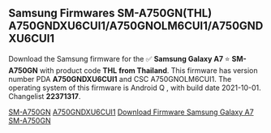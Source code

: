 <h2>Samsung Firmwares SM-A750GN(THL) A750GNDXU6CUI1/A750GNOLM6CUI1/A750GNDXU6CUI1</h2>
Download the Samsung firmware for the ✅ <strong>Samsung Galaxy A7 </strong> ⭐ <strong>SM-A750GN</strong> with product code <strong>THL</strong> <strong> from Thailand</strong>. This firmware has version number PDA <strong>A750GNDXU6CUI1</strong> and CSC A750GNOLM6CUI1. The operating system of this firmware is Android Q , with build date 2021-10-01. Changelist <strong>22371317</strong>.


[SM-A750GN](https://samfirm.shop/samsung/model/SM-A750GN)
[A750GNDXU6CUI1](https://samfirm.shop/samsung/pda/A750GNDXU6CUI1)
[Download Firmware Samsung Galaxy A7 SM-A750GN](https://samfirm.shop/samsung/firmware/462478)

